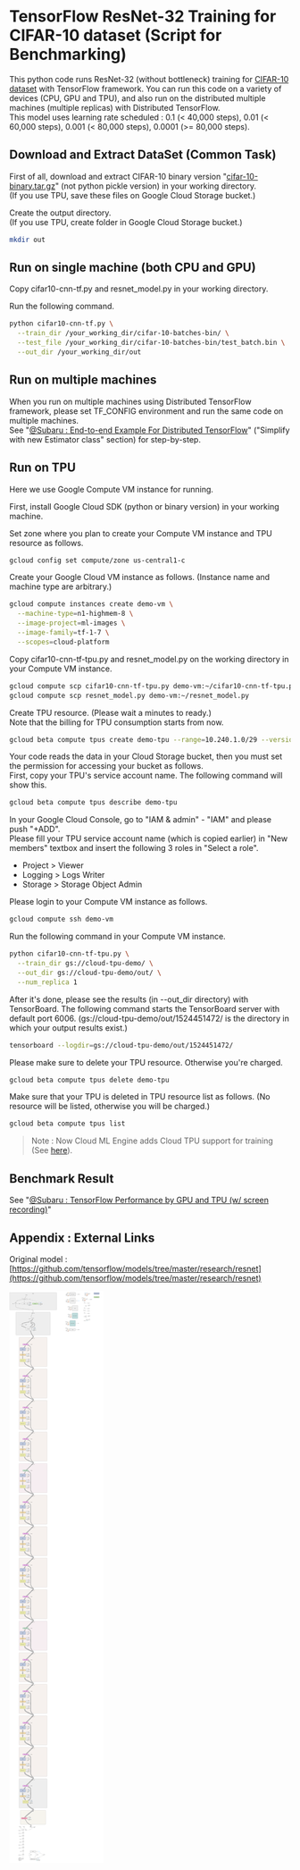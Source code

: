 # TensorFlow ResNet-32 Training for CIFAR-10 dataset (Script for Benchmarking)

This python code runs ResNet-32 (without bottleneck) training for [CIFAR-10 dataset](http://www.cs.toronto.edu/~kriz/cifar.html) with TensorFlow framework.
You can run this code on a variety of devices (CPU, GPU and TPU), and also run on the distributed multiple machines (multiple replicas) with Distributed TensorFlow.    
This model uses learning rate scheduled : 0.1 (< 40,000 steps), 0.01 (< 60,000 steps), 0.001 (< 80,000 steps), 0.0001 (>= 80,000 steps).

## Download and Extract DataSet (Common Task)

First of all, download and extract CIFAR-10 binary version "[cifar-10-binary.tar.gz](http://www.cs.toronto.edu/~kriz/cifar-10-binary.tar.gz)" (not python pickle version) in your working directory.    
(If you use TPU, save these files on Google Cloud Storage bucket.)

Create the output directory.    
(If you use TPU, create folder in Google Cloud Storage bucket.)

```bash
mkdir out
```

## Run on single machine (both CPU and GPU)

Copy cifar10-cnn-tf.py and resnet_model.py in your working directory.

Run the following command.

```bash
python cifar10-cnn-tf.py \
  --train_dir /your_working_dir/cifar-10-batches-bin/ \
  --test_file /your_working_dir/cifar-10-batches-bin/test_batch.bin \
  --out_dir /your_working_dir/out
```

## Run on multiple machines

When you run on multiple machines using Distributed TensorFlow framework, please set TF_CONFIG environment and run the same code on multiple machines.    
See "[@Subaru : End-to-end Example For Distributed TensorFlow](https://netweblog.wordpress.com/2018/04/10/distributed-tensorflow-sample-code-and-how-it-works/)" ("Simplify with new Estimator class" section) for step-by-step.

## Run on TPU

Here we use Google Compute VM instance for running.

First, install Google Cloud SDK (python or binary version) in your working machine.

Set zone where you plan to create your Compute VM instance and TPU resource as follows.

```bash
gcloud config set compute/zone us-central1-c
```

Create your Google Cloud VM instance as follows. (Instance name and machine type are arbitrary.)

```bash
gcloud compute instances create demo-vm \
  --machine-type=n1-highmem-8 \
  --image-project=ml-images \
  --image-family=tf-1-7 \
  --scopes=cloud-platform
```

Copy cifar10-cnn-tf-tpu.py and resnet_model.py on the working directory in your Compute VM instance.

```bash
gcloud compute scp cifar10-cnn-tf-tpu.py demo-vm:~/cifar10-cnn-tf-tpu.py
gcloud compute scp resnet_model.py demo-vm:~/resnet_model.py
```

Create TPU resource. (Please wait a minutes to ready.)    
Note that the billing for TPU consumption starts from now.

```bash
gcloud beta compute tpus create demo-tpu --range=10.240.1.0/29 --version=1.7
```

Your code reads the data in your Cloud Storage bucket, then you must set the permission for accessing your bucket as follows.    
First, copy your TPU's service account name. The following command will show this.

```bash
gcloud beta compute tpus describe demo-tpu
```

In your Google Cloud Console, go to "IAM & admin" - "IAM" and please push "+ADD".    
Please fill your TPU service account name (which is copied earlier) in "New members" textbox and insert the following 3 roles in "Select a role".

- Project > Viewer
- Logging > Logs Writer
- Storage > Storage Object Admin

Please login to your Compute VM instance as follows.

```bash
gcloud compute ssh demo-vm
```

Run the following command in your Compute VM instance.

```bash
python cifar10-cnn-tf-tpu.py \
  --train_dir gs://cloud-tpu-demo/ \
  --out_dir gs://cloud-tpu-demo/out/ \
  --num_replica 1
```

After it's done, please see the results (in --out_dir directory) with TensorBoard. The following command starts the TensorBoard server with default port 6006. (gs://cloud-tpu-demo/out/1524451472/ is the directory in which your output results exist.)

```bash
tensorboard --logdir=gs://cloud-tpu-demo/out/1524451472/
```

Please make sure to delete your TPU resource. Otherwise you're charged.

```bash
gcloud beta compute tpus delete demo-tpu
```

Make sure that your TPU is deleted in TPU resource list as follows. (No resource will be listed, otherwise you will be charged.)

```bash
gcloud beta compute tpus list
```

> Note : Now Cloud ML Engine adds Cloud TPU support for training (See [here](https://cloud.google.com/blog/big-data/2018/05/cloud-ml-engine-adds-cloud-tpu-support-for-training)).

## Benchmark Result

See "[@Subaru : TensorFlow Performance by GPU and TPU (w/ screen recording)](https://netweblog.wordpress.com/2018/04/25/tensorflow-performance-benchmark-cpu-gpu-tpu/)"

## Appendix : External Links

Original model :
[https://github.com/tensorflow/models/tree/master/research/resnet](https://github.com/tensorflow/models/tree/master/research/resnet)

![Model](model.png)
